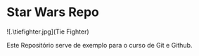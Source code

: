 # Star Wars Repo

![.\tiefighter.jpg](Tie Fighter)

Este Repositório serve de exemplo para o curso de Git e Github.